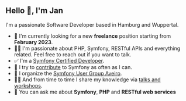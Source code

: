 ## Hello 👋, I'm Jan

I'm a passionate Software Developer based in Hamburg and Wuppertal. 

- 🌱 I'm currently looking for a new **freelance** position starting from **February 2023**. 
- 👨‍💻 I'm passionate about PHP, Symfony, RESTful APIs and everything related. Feel free to reach out if you want to talk.
- ✅ I'm a [Symfony Certified Developer](https://connect.symfony.com/profile/jschaedl).
- 🔨 I try to [contribute](https://github.com/symfony/symfony/pulls/jschaedl) to Symfony as often as I can. 
- 👯 I organize the [Symfony User Group Aveiro](https://www.meetup.com/de-DE/sfugaveiro).  
- 🧑‍🏫 And from time to time I share my knowledge via [talks and workshops](http://janschaedlich.de/#speaking).
- 💬 You can ask me about **Symfony**, **PHP** and **RESTful web services**
